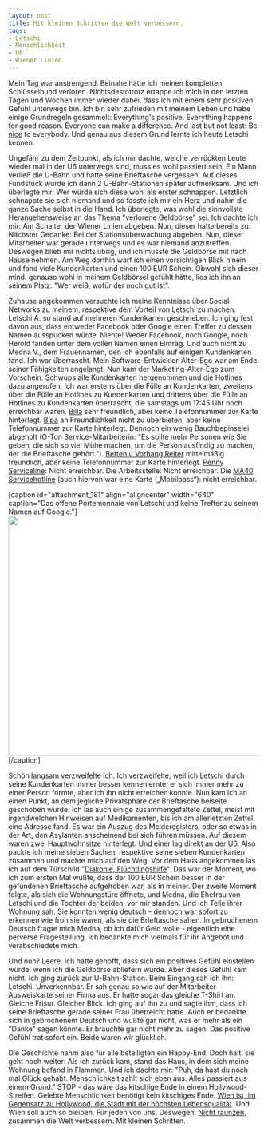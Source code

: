 ```yaml
---
layout: post
title: Mit kleinen Schritten die Welt verbessern.
tags:
- Letschi
- Menschlichkeit
- U6
- Wiener Linien
---
```

Mein Tag war anstrengend. Beinahe hätte ich meinen kompletten Schlüsselbund verloren. Nichtsdestotrotz ertappe ich mich in den letzten Tagen und Wochen immer wieder dabei, dass ich mit einem sehr positiven Gefühl unterwegs bin. Ich bin sehr zufrieden mit meinem Leben und habe einige Grundregeln gesammelt: Everything's positive. Everything happens for good reason. Everyone can make a difference. And last but not least: Be [nice](http://www.theniceblog.com/) to everybody. Und genau aus diesem Grund lernte ich heute Letschi kennen.

Ungefähr zu dem Zeitpunkt, als ich mir dachte, welche verrückten Leute wieder mal in der U6 unterwegs sind, muss es wohl passiert sein. Ein Mann verließ die U-Bahn und hatte seine Brieftasche vergessen. Auf dieses Fundstück wurde ich dann 2 U-Bahn-Stationen später aufmerksam. Und ich überlegte mir: Wer würde sich diese wohl als erster schnappen. Letztlich schnappte sie sich niemand und so fasste ich mir ein Herz und nahm die ganze Sache selbst in die Hand. Ich überlegte, was wohl die sinnvollste Herangehensweise an das Thema "verlorene Geldbörse" sei. Ich dachte ich mir: Am Schalter der Wiener Linien abgeben. Nun, dieser hatte bereits zu. Nächster Gedanke: Bei der Stationsüberwachung abgeben. Nun, dieser Mitarbeiter war gerade unterwegs und es war niemand anzutreffen. Deswegen blieb mir nichts übrig, und ich musste die Geldbörse mit nach Hause nehmen. Am Weg dorthin warf ich einen vorsichtigen Blick hinein und fand viele Kundenkarten und einen 100 EUR Schein. Obwohl sich dieser mind. genauso wohl in meinem Geldbörsel gefühlt hätte, lies ich ihn an seinem Platz. "Wer weiß, wofür der noch gut ist".

Zuhause angekommen versuchte ich meine Kenntnisse über Social Networks zu meinem, respektive dem Vorteil von Letschi zu machen. Letschi A. so stand auf mehreren Kundenkarten geschrieben. Ich ging fest davon aus, dass entweder Facebook oder Google einen Treffer zu dessen Namen ausspucken würde. Niente! Weder Facebook, noch Google, noch Herold fanden unter dem vollen Namen einen Eintrag. Und auch nicht zu Medna V., dem Frauennamen, den ich ebenfalls auf einigen Kundenkarten fand. Ich war überrascht. Mein Software-Entwickler-Alter-Ego war am Ende seiner Fähigkeiten angelangt. Nun kam der Marketing-Alter-Ego zum Vorschein. Schwups alle Kundenkarten hergenommen und die Hotlines dazu angerufen. Ich war erstens über die Fülle an Kundenkarten, zweitens über die Fülle an Hotlines zu Kundenkarten und drittens über die Fülle an Hotlines zu Kundenkarten überrascht, die samstags um 17:45 Uhr noch erreichbar waren. [Billa](http://www.billa.at/Layouts/dd_bi_subseite2008.aspx?pageId=123539&folderid=3700) sehr freundlich, aber keine Telefonnummer zur Karte hinterlegt. [Bipa](http://news.bipa.at/Metanavigation/Kontakt/_Kontakt/bpms_Content.aspx) an Freundlichkeit nicht zu überbieten, aber keine Telefonnummer zur Karte hinterlegt. Dennoch ein wenig Bauchbepinselei abgeholt (O-Ton Service-Mitarbeiterin: "Es sollte mehr Personen wie Sie geben, die sich so viel Mühe machen, um die Person ausfindig zu machen, der die Brieftasche gehört."). [Betten u Vorhang Reiter](http://www.reiter.eu/navigation/cms,id,45,nodeid,45,_language,de.html) mittelmäßig freundlich, aber keine Telefonnummer zur Karte hinterlegt. [Penny Serviceline](http://www.penny.at/Layouts/pe_Default.aspx?folderId=109159&amp;pageId=1050689): Nicht erreichbar. Die Arbeitsstelle: Nicht erreichbar. Die [MA40 Servicehotline](http://www.wien.gv.at/gesundheit/leistungen/servicetelefon.html) (auch hiervon war eine Karte („Mobilpass“): nicht erreichbar.

[caption id="attachment_181" align="aligncenter" width="640" caption="Das offene Portemonnaie von Letschi und keine Treffer zu seinem Namen auf Google."]<img src="http://johannes.nagl.name/wp-content/uploads/2011/06/picplz_20110625_00002747825_original-640x480.jpg" alt="" title="Das offene Portemonnaie von Letschi" width="640" height="480" class="size-medium wp-image-181" />[/caption]

Schön langsam verzweifelte ich. Ich verzweifelte, weil ich Letschi durch seine Kundenkarten immer besser kennenlernte; er sich immer mehr zu einer Person formte, aber ich ihn nicht erreichen konnte. Nun kam ich an einen Punkt, an dem jegliche Privatsphäre der Brieftasche beiseite geschoben wurde. Ich las auch einige zusammengefaltete Zettel, meist mit irgendwelchen Hinweisen auf Medikamenten, bis ich am allerletzten Zettel eine Adresse fand. Es war ein Auszug des Melderegisters, oder so etwas in der Art, den Asylanten anscheinend bei sich führen müssen. Auf diesem waren zwei Hauptwohnsitze hinterlegt. Und einer lag direkt an der U6. Also packte ich meine sieben Sachen, respektive seine sieben Kundenkarten zusammen und machte mich auf den Weg. Vor dem Haus angekommen las ich auf dem Türschild "[Diakonie, Flüchtlingshilfe](http://fluechtlingsdienst.diakonie.at/goto/de/was/Beratung/beratungsstelle-wien/besondere-aktivit__ten)". Das war der Moment, wo ich zum ersten Mal wußte, dass der 100 EUR Schein besser in der gefundenen Brieftasche aufgehoben war, als in meiner. Der zweite Moment folgte, als sich die Wohnungstüre öffnete, und Medna, die Ehefrau von Letschi und die Tochter der beiden, vor mir standen. Und ich Teile ihrer Wohnung sah. Sie konnten wenig deutsch - dennoch war sofort zu erkennen wie froh sie waren, als sie die Brieftasche sahen. In gebrochenem Deutsch fragte mich Medna, ob ich dafür Geld wolle - eigentlich eine perverse Fragestellung. Ich bedankte mich vielmals für ihr Angebot und verabschiedete mich.

Und nun? Leere. Ich hatte gehofft, dass sich ein positives Gefühl einstellen würde, wenn ich die Geldbörse abliefern würde. Aber dieses Gefühl kam nicht. Ich ging zurück zur U-Bahn-Station. Beim Eingang sah ich ihn: Letschi. Unverkennbar. Er sah genau so wie auf der Mitarbeiter-Ausweiskarte seiner Firma aus. Er hatte sogar das gleiche T-Shirt an. Gleiche Frisur. Gleicher Blick. Ich ging auf ihn zu und sagte ihm, dass ich seine Brieftasche gerade seiner Frau überreicht hatte. Auch er bedankte sich in gebrochenem Deutsch und wußte gar nicht, was er mehr als ein "Danke" sagen könnte. Er brauchte gar nicht mehr zu sagen. Das positive Gefühl trat sofort ein. Beide waren wir glücklich.

Die Geschichte nahm also für alle beteiligten ein Happy-End. Doch halt, sie geht noch weiter: Als ich zurück kam, stand das Haus, in dem sich meine Wohnung befand in Flammen. Und ich dachte mir: "Puh, da hast du noch mal Glück gehabt. Menschlichkeit zahlt sich eben aus. Alles passiert aus einem Grund." STOP - das wäre das kitschige Ende in einem Hollywood-Streifen. Gelebte Menschlichkeit benötigt kein kitschiges Ende. [Wien ist, im Gegensatz zu Hollywood, die Stadt mit der höchsten Lebensqualität](http://www.mercer.ch/press-releases/1345300). Und Wien soll auch so bleiben. Für jeden von uns. Deswegen: [Nicht raunzen](http://nichtraunzen.tumblr.com/), zusammen die Welt verbessern. Mit kleinen Schritten.
